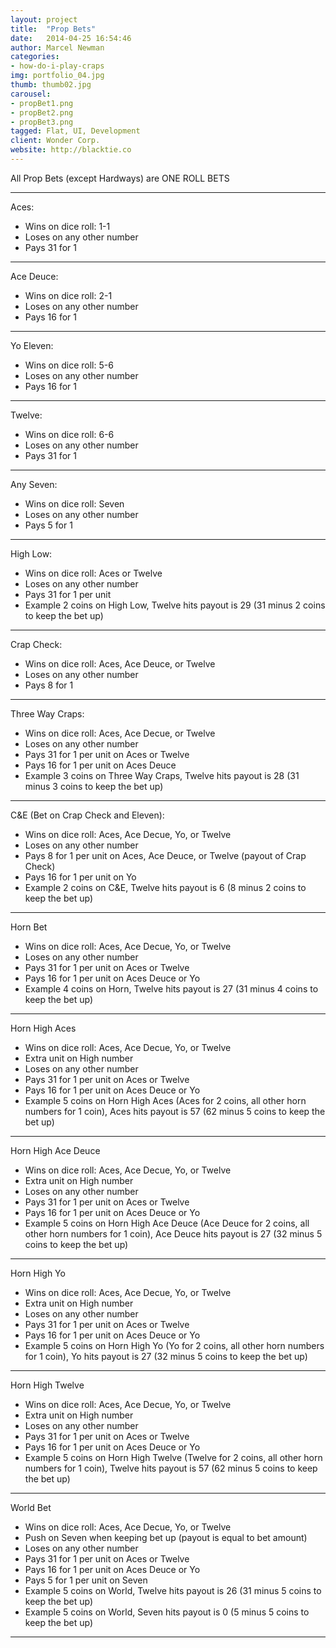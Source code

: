 ```yaml
---
layout: project
title:  "Prop Bets"
date:   2014-04-25 16:54:46
author: Marcel Newman
categories:
- how-do-i-play-craps
img: portfolio_04.jpg
thumb: thumb02.jpg
carousel:
- propBet1.png
- propBet2.png
- propBet3.png
tagged: Flat, UI, Development
client: Wonder Corp.
website: http://blacktie.co
---
```

All Prop Bets (except Hardways) are ONE ROLL BETS

---

Aces:

- Wins on dice roll: 1-1
- Loses on any other number
- Pays 31 for 1

---

Ace Deuce:

- Wins on dice roll: 2-1
- Loses on any other number
- Pays 16 for 1

---

Yo Eleven:

- Wins on dice roll: 5-6
- Loses on any other number
- Pays 16 for 1

---

Twelve:

- Wins on dice roll: 6-6
- Loses on any other number
- Pays 31 for 1

---

Any Seven:

- Wins on dice roll: Seven
- Loses on any other number
- Pays 5 for 1

---

High Low:

- Wins on dice roll: Aces or Twelve
- Loses on any other number
- Pays 31 for 1 per unit
- Example 2 coins on High Low, Twelve hits payout is 29 (31 minus 2 coins to keep the bet up)

---

Crap Check:

- Wins on dice roll: Aces, Ace Deuce, or Twelve
- Loses on any other number
- Pays 8 for 1

---

Three Way Craps:

- Wins on dice roll: Aces, Ace Decue, or Twelve
- Loses on any other number
- Pays 31 for 1 per unit on Aces or Twelve
- Pays 16 for 1 per unit on Aces Deuce
- Example 3 coins on Three Way Craps, Twelve hits payout is 28 (31 minus 3 coins to keep the bet up)

---

C&E (Bet on Crap Check and Eleven):

- Wins on dice roll: Aces, Ace Decue, Yo, or Twelve
- Loses on any other number
- Pays 8 for 1 per unit on Aces, Ace Deuce, or Twelve (payout of Crap Check)
- Pays 16 for 1 per unit on Yo
- Example 2 coins on C&E, Twelve hits payout is 6 (8 minus 2 coins to keep the bet up)

---

Horn Bet

- Wins on dice roll: Aces, Ace Decue, Yo, or Twelve
- Loses on any other number
- Pays 31 for 1 per unit on Aces or Twelve
- Pays 16 for 1 per unit on Aces Deuce or Yo
- Example 4 coins on Horn, Twelve hits payout is 27 (31 minus 4 coins to keep the bet up)

---

Horn High Aces

- Wins on dice roll: Aces, Ace Decue, Yo, or Twelve
- Extra unit on High number
- Loses on any other number
- Pays 31 for 1 per unit on Aces or Twelve
- Pays 16 for 1 per unit on Aces Deuce or Yo
- Example 5 coins on Horn High Aces (Aces for 2 coins, all other horn numbers for 1 coin), Aces hits payout is 57 (62 minus 5 coins to keep the bet up)

---

Horn High Ace Deuce

- Wins on dice roll: Aces, Ace Decue, Yo, or Twelve
- Extra unit on High number
- Loses on any other number
- Pays 31 for 1 per unit on Aces or Twelve
- Pays 16 for 1 per unit on Aces Deuce or Yo
- Example 5 coins on Horn High Ace Deuce (Ace Deuce for 2 coins, all other horn numbers for 1 coin), Ace Deuce hits payout is 27 (32 minus 5 coins to keep the bet up)

---

Horn High Yo

- Wins on dice roll: Aces, Ace Decue, Yo, or Twelve
- Extra unit on High number
- Loses on any other number
- Pays 31 for 1 per unit on Aces or Twelve
- Pays 16 for 1 per unit on Aces Deuce or Yo
- Example 5 coins on Horn High Yo (Yo for 2 coins, all other horn numbers for 1 coin), Yo hits payout is 27 (32 minus 5 coins to keep the bet up)

---

Horn High Twelve

- Wins on dice roll: Aces, Ace Decue, Yo, or Twelve
- Extra unit on High number
- Loses on any other number
- Pays 31 for 1 per unit on Aces or Twelve
- Pays 16 for 1 per unit on Aces Deuce or Yo
- Example 5 coins on Horn High Twelve (Twelve for 2 coins, all other horn numbers for 1 coin), Twelve hits payout is 57 (62 minus 5 coins to keep the bet up)

---

World Bet

- Wins on dice roll: Aces, Ace Decue, Yo, or Twelve
- Push on Seven when keeping bet up (payout is equal to bet amount)
- Loses on any other number
- Pays 31 for 1 per unit on Aces or Twelve
- Pays 16 for 1 per unit on Aces Deuce or Yo
- Pays 5 for 1 per unit on Seven
- Example 5 coins on World, Twelve hits payout is 26 (31 minus 5 coins to keep the bet up)
- Example 5 coins on World, Seven hits payout is 0 (5 minus 5 coins to keep the bet up)

---

